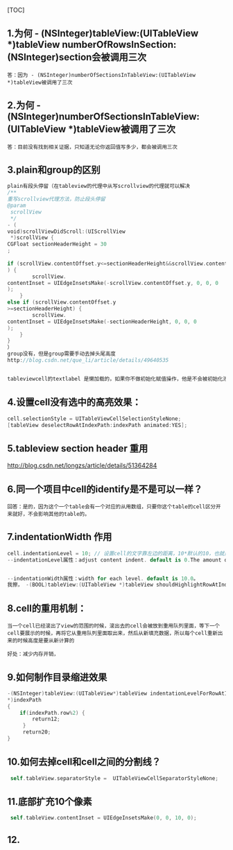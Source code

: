 [TOC]
## 1.为何 - (NSInteger)tableView:(UITableView *)tableView numberOfRowsInSection:(NSInteger)section会被调用三次

```
答：因为 - (NSInteger)numberOfSectionsInTableView:(UITableView *)tableView被调用了三次
```

## 2.为何 - (NSInteger)numberOfSectionsInTableView:(UITableView *)tableView被调用了三次
```
答：目前没有找到相关证据，只知道无论你返回值写多少，都会被调用三次
```
## 3.plain和group的区别
```swift
plain有段头停留（在tableview的代理中从写scrollview的代理就可以解决
/**
重写scrollview代理方法，防止段头停留
@param
 scrollView
 */
- (
void)scrollViewDidScroll:(UIScrollView
 *)scrollView {
CGFloat sectionHeaderHeight = 30
;
    
if (scrollView.contentOffset.y<=sectionHeaderHeight&&scrollView.contentOffset.y>=0
) {
        scrollView.
contentInset = UIEdgeInsetsMake(-scrollView.contentOffset.y, 0, 0, 0
);
    } 
else if (scrollView.contentOffset.y
>=sectionHeaderHeight) {
        scrollView.
contentInset = UIEdgeInsetsMake(-sectionHeaderHeight, 0, 0, 0
);
    }
}
）
group没有，但是group需要手动去掉头尾高度
http://blog.csdn.net/que_li/article/details/49640535


tableviewcell的textlabel 是懒加载的，如果你不做初始化赋值操作，他是不会被初始化添加到view上的
```
## 4.设置cell没有选中的高亮效果：
```swift
cell.selectionStyle = UITableViewCellSelectionStyleNone;
[tableView deselectRowAtIndexPath:indexPath animated:YES];
```
## 5.tableview section header 重用
http://blog.csdn.net/longzs/article/details/51364284

## 6.同一个项目中cell的identify是不是可以一样？
```
回答：是的，因为这个一个table会有一个对应的从用数组，只要你这个table的cell区分开来就好，不会影响其他的table的。
```

## 7.indentationWidth 作用
```swift
cell.indentationLevel = 10; // 设置cell的文字靠左边的距离，10*默认的10，也就是100，
--indentationLevel属性：adjust content indent. default is 0.The amount of indentation is equal to theindentation level multiplied by the value in theindentationWidth property。即indentation = indentationLevel * indentationWidth；


--indentationWidth属性：width for each level. default is 10.0。
我擦， -(BOOL)tableView:(UITableView *)tableView shouldHighlightRowAtIndexPath:(NSIndexPath *)indexPath 会导致didSelectRowAtIndexPath无用
```

## 8.cell的重用机制：
```
当一个cell已经滚出了view的范围的时候，滚出去的cell会被放到重用队列里面，等下一个cell要展示的时候，再将它从重用队列里面取出来，然后从新填充数据，所以每个cell重新出来的时候高度是要从新计算的

好处：减少内存开销，

```

## 9.如何制作目录缩进效果
```swift
-(NSInteger)tableView:(UITableView*)tableView indentationLevelForRowAtIndexPath:(NSIndexPath
*)indexPath
{
    if(indexPath.row%2) {     
        return12;
     }
     return20;
}

```
## 10.如何去掉cell和cell之间的分割线？
```swift
 self.tableView.separatorStyle =  UITableViewCellSeparatorStyleNone;
```
## 11.底部扩充10个像素
```swift
 self.tableView.contentInset = UIEdgeInsetsMake(0, 0, 10, 0);
```

## 12.



